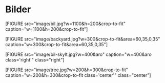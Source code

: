 Bilder
=======

[FIGURE src="image/bil.jpg?w=1100&h=200&crop-to-fit" caption="w=1100&h=200&crop-to-fit"]

[FIGURE src="image/backyard.jpg?w=300&crop-to-fit&area=60,35,0,35" caption="w=300&crop-to-fit&area=60,35,0,35"]

[FIGURE src="image/bil-skylt.jpg?w=400&aro" caption="w=400&aro class='right'" class="right"]

[FIGURE src="image/tree.jpg?w=200&h=300&crop-to-fit" caption="w=200&h=300&crop-to-fit class='center'" class="center"]